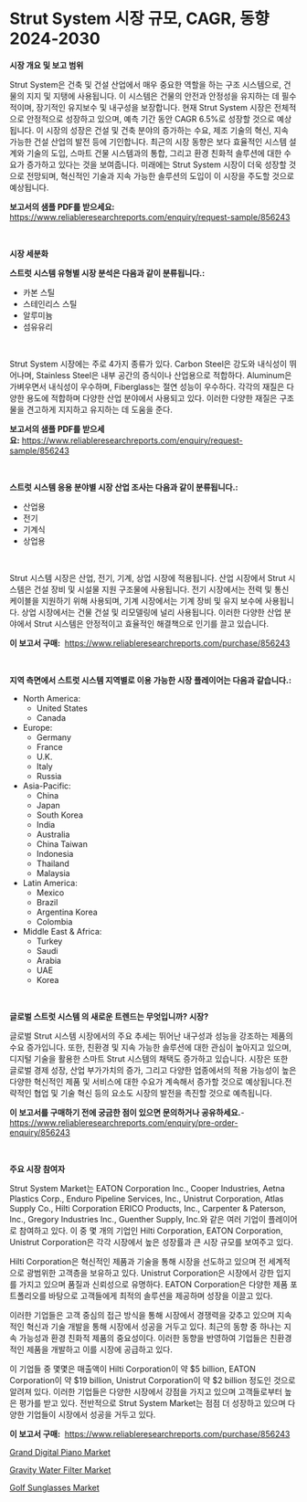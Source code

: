 <p><h1>Strut System 시장 규모, CAGR, 동향 2024-2030</h1></p><p><strong>시장 개요 및 보고 범위</strong></p>
<p><p>Strut System은 건축 및 건설 산업에서 매우 중요한 역할을 하는 구조 시스템으로, 건물의 지지 및 지탱에 사용됩니다. 이 시스템은 건물의 안전과 안정성을 유지하는 데 필수적이며, 장기적인 유지보수 및 내구성을 보장합니다. 현재 Strut System 시장은 전체적으로 안정적으로 성장하고 있으며, 예측 기간 동안 CAGR 6.5%로 성장할 것으로 예상됩니다. 이 시장의 성장은 건설 및 건축 분야의 증가하는 수요, 제조 기술의 혁신, 지속 가능한 건설 산업의 발전 등에 기인합니다. 최근의 시장 동향은 보다 효율적인 시스템 설계와 기술의 도입, 스마트 건물 시스템과의 통합, 그리고 환경 친화적 솔루션에 대한 수요가 증가하고 있다는 것을 보여줍니다. 미래에는 Strut System 시장이 더욱 성장할 것으로 전망되며, 혁신적인 기술과 지속 가능한 솔루션의 도입이 이 시장을 주도할 것으로 예상됩니다.</p></p>
<p><strong>보고서의 샘플 PDF를 받으세요:</strong> <a href="https://www.reliableresearchreports.com/enquiry/request-sample/856243">https://www.reliableresearchreports.com/enquiry/request-sample/856243</a></p>
<p>&nbsp;</p>
<p><strong>시장 세분화</strong></p>
<p><strong>스트럿 시스템 유형별 시장 분석은 다음과 같이 분류됩니다.:</strong></p>
<p><ul><li>카본 스틸</li><li>스테인리스 스틸</li><li>알루미늄</li><li>섬유유리</li></ul></p>
<p>&nbsp;</p>
<p><p>Strut System 시장에는 주로 4가지 종류가 있다. Carbon Steel은 강도와 내식성이 뛰어나며, Stainless Steel은 내부 공간의 증식이나 산업용으로 적합하다. Aluminum은 가벼우면서 내식성이 우수하며, Fiberglass는 절연 성능이 우수하다. 각각의 재질은 다양한 용도에 적합하며 다양한 산업 분야에서 사용되고 있다. 이러한 다양한 재질은 구조물을 견고하게 지지하고 유지하는 데 도움을 준다.</p></p>
<p><strong>보고서의 샘플 PDF를 받으세요:</strong>&nbsp;<a href="https://www.reliableresearchreports.com/enquiry/request-sample/856243">https://www.reliableresearchreports.com/enquiry/request-sample/856243</a></p>
<p>&nbsp;</p>
<p><strong> 스트럿 시스템 응용 분야별 시장 산업 조사는 다음과 같이 분류됩니다.:</strong></p>
<p><ul><li>산업용</li><li>전기</li><li>기계식</li><li>상업용</li></ul></p>
<p>&nbsp;</p>
<p><p>Strut 시스템 시장은 산업, 전기, 기계, 상업 시장에 적용됩니다. 산업 시장에서 Strut 시스템은 건설 장비 및 시설물 지원 구조물에 사용됩니다. 전기 시장에서는 전력 및 통신 케이블을 지원하기 위해 사용되며, 기계 시장에서는 기계 장비 및 유지 보수에 사용됩니다. 상업 시장에서는 건물 건설 및 리모델링에 널리 사용됩니다. 이러한 다양한 산업 분야에서 Strut 시스템은 안정적이고 효율적인 해결책으로 인기를 끌고 있습니다.</p></p>
<p><strong>이 보고서 구매:</strong>&nbsp; <a href="https://www.reliableresearchreports.com/purchase/856243">https://www.reliableresearchreports.com/purchase/856243</a></p>
<p>&nbsp;</p>
<p><strong>지역 측면에서 스트럿 시스템 지역별로 이용 가능한 시장 플레이어는 다음과 같습니다.:</strong></p>
<p><ul>
    <li>
        North America:
        <ul>
            <li>United States</li>
            <li>Canada</li>
        </ul>
    </li>
    <li>
        Europe:
        <ul>
            <li>Germany</li>
            <li>France</li>
            <li>U.K.</li>
            <li>Italy</li>
            <li>Russia</li>
        </ul>
    </li>
    <li>
        Asia-Pacific:
        <ul>
            <li>China</li>
            <li>Japan</li>
            <li>South Korea</li>
            <li>India</li>
            <li>Australia</li>
            <li>China Taiwan</li>
            <li>Indonesia</li>
            <li>Thailand</li>
            <li>Malaysia</li>
        </ul>
    </li>
    <li>
        Latin America:
        <ul>
            <li>Mexico</li>
            <li>Brazil</li>
            <li>Argentina Korea</li>
            <li>Colombia</li>
        </ul>
    </li>
    <li>
        Middle East & Africa:
        <ul>
            <li>Turkey</li>
            <li>Saudi</li>
            <li>Arabia</li>
            <li>UAE</li>
            <li>Korea</li>
        </ul>
    </li>
    </ul></p>
<p>&nbsp;</p>
<p><strong>글로벌 스트럿 시스템 의 새로운 트렌드는 무엇입니까? 시장?</strong></p>
<p><p>글로벌 Strut 시스템 시장에서의 주요 추세는 뛰어난 내구성과 성능을 강조하는 제품의 수요 증가입니다. 또한, 친환경 및 지속 가능한 솔루션에 대한 관심이 높아지고 있으며, 디지털 기술을 활용한 스마트 Strut 시스템의 채택도 증가하고 있습니다. 시장은 또한 글로벌 경제 성장, 산업 부가가치의 증가, 그리고 다양한 업종에서의 적용 가능성이 높은 다양한 혁신적인 제품 및 서비스에 대한 수요가 계속해서 증가할 것으로 예상됩니다.전략적인 협업 및 기술 혁신 등의 요소도 시장의 발전을 촉진할 것으로 예측됩니다.</p></p>
<p><strong>이 보고서를 구매하기 전에 궁금한 점이 있으면 문의하거나 공유하세요.</strong>- <a href="https://www.reliableresearchreports.com/enquiry/pre-order-enquiry/856243">https://www.reliableresearchreports.com/enquiry/pre-order-enquiry/856243</a></p>
<p>&nbsp;</p>
<p><strong>주요 시장 참여자</strong></p>
<p><p>Strut System Market는 EATON Corporation Inc., Cooper Industries, Aetna Plastics Corp., Enduro Pipeline Services, Inc., Unistrut Corporation, Atlas Supply Co., Hilti Corporation ERICO Products, Inc., Carpenter & Paterson, Inc., Gregory Industries Inc., Guenther Supply, Inc.와 같은 여러 기업이 플레이어로 참여하고 있다. 이 중 몇 개의 기업인 Hilti Corporation, EATON Corporation, Unistrut Corporation은 각각 시장에서 높은 성장률과 큰 시장 규모를 보여주고 있다.</p><p>Hilti Corporation은 혁신적인 제품과 기술을 통해 시장을 선도하고 있으며 전 세계적으로 광범위한 고객층을 보유하고 있다. Unistrut Corporation은 시장에서 강한 입지를 가지고 있으며 품질과 신뢰성으로 유명하다. EATON Corporation은 다양한 제품 포트폴리오를 바탕으로 고객들에게 최적의 솔루션을 제공하며 성장을 이끌고 있다.</p><p>이러한 기업들은 고객 중심의 접근 방식을 통해 시장에서 경쟁력을 갖추고 있으며 지속적인 혁신과 기술 개발을 통해 시장에서 성공을 거두고 있다. 최근의 동향 중 하나는 지속 가능성과 환경 친화적 제품의 중요성이다. 이러한 동향을 반영하여 기업들은 친환경적인 제품을 개발하고 이를 시장에 공급하고 있다.</p><p>이 기업들 중 몇몇은 매출액이 Hilti Corporation이 약 $5 billion, EATON Corporation이 약 $19 billion, Unistrut Corporation이 약 $2 billion 정도인 것으로 알려져 있다. 이러한 기업들은 다양한 시장에서 강점을 가지고 있으며 고객들로부터 높은 평가를 받고 있다. 전반적으로 Strut System Market는 점점 더 성장하고 있으며 다양한 기업들이 시장에서 성공을 거두고 있다.</p></p>
<p><strong>이 보고서 구매:</strong>&nbsp;&nbsp;<a href="https://www.reliableresearchreports.com/purchase/856243">https://www.reliableresearchreports.com/purchase/856243</a></p>
<p><p><a href="https://github.com/redneck06/Market-Research-Report-List-2/blob/main/grand-digital-piano-market.md">Grand Digital Piano Market</a></p><p><a href="https://github.com/peachesmcdowel1/Market-Research-Report-List-1/blob/main/gravity-water-filter-market.md">Gravity Water Filter Market</a></p><p><a href="https://github.com/nicoletavirag/Market-Research-Report-List-2/blob/main/golf-sunglasses-market.md">Golf Sunglasses Market</a></p></p>
